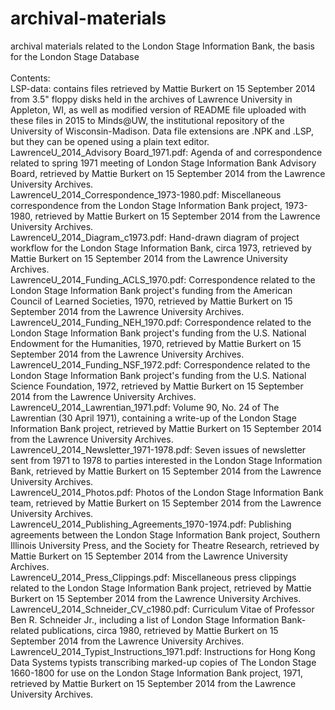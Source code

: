 # archival-materials
archival materials related to the London Stage Information Bank, the basis for the London Stage Database<br>
<br>
Contents:<br>
LSP-data: contains files retrieved by Mattie Burkert on 15 September 2014 from 3.5" floppy disks held in the archives of Lawrence University in Appleton, WI, as well as modified version of README file uploaded with these files in 2015 to Minds@UW, the institutional repository of the University of Wisconsin-Madison. Data file extensions are .NPK and .LSP, but they can be opened using a plain text editor.<br>
LawrenceU_2014_Advisory Board_1971.pdf: Agenda of and correspondence related to spring 1971 meeting of London Stage Information Bank Advisory Board, retrieved by Mattie Burkert on 15 September 2014 from the Lawrence University Archives.<br>
LawrenceU_2014_Correspondence_1973-1980.pdf: Miscellaneous correspondence from the London Stage Information Bank project, 1973-1980, retrieved by Mattie Burkert on 15 September 2014 from the Lawrence University Archives.<br>
LawrenceU_2014_Diagram_c1973.pdf: Hand-drawn diagram of project workflow for the London Stage Information Bank, circa 1973, retrieved by Mattie Burkert on 15 September 2014 from the Lawrence University Archives.<br>
LawrenceU_2014_Funding_ACLS_1970.pdf: Correspondence related to the London Stage Information Bank project's funding from the American Council of Learned Societies, 1970, retrieved by Mattie Burkert on 15 September 2014 from the Lawrence University Archives.<br>
LawrenceU_2014_Funding_NEH_1970.pdf: Correspondence related to the London Stage Information Bank project's funding from the U.S. National Endowment for the Humanities, 1970, retrieved by Mattie Burkert on 15 September 2014 from the Lawrence University Archives.<br>
LawrenceU_2014_Funding_NSF_1972.pdf: Correspondence related to the London Stage Information Bank project's funding from the U.S. National Science Foundation, 1972, retrieved by Mattie Burkert on 15 September 2014 from the Lawrence University Archives.<br>
LawrenceU_2014_Lawrentian_1971.pdf: Volume 90, No. 24 of The Lawrentian (30 April 1971), containing a write-up of the London Stage Information Bank project, retrieved by Mattie Burkert on 15 September 2014 from the Lawrence University Archives.<br>
LawrenceU_2014_Newsletter_1971-1978.pdf: Seven issues of newsletter sent from 1971 to 1978 to parties interested in the London Stage Information Bank, retrieved by Mattie Burkert on 15 September 2014 from the Lawrence University Archives.<br>
LawrenceU_2014_Photos.pdf: Photos of the London Stage Information Bank team, retrieved by Mattie Burkert on 15 September 2014 from the Lawrence University Archives.<br>
LawrenceU_2014_Publishing_Agreements_1970-1974.pdf: Publishing agreements between the London Stage Information Bank project, Southern Illinois University Press, and the Society for Theatre Research, retrieved by Mattie Burkert on 15 September 2014 from the Lawrence University Archives.<br>
LawrenceU_2014_Press_Clippings.pdf: Miscellaneous press clippings related to the London Stage Information Bank project, retrieved by Mattie Burkert on 15 September 2014 from the Lawrence University Archives.<br>
LawrenceU_2014_Schneider_CV_c1980.pdf: Curriculum Vitae of Professor Ben R. Schneider Jr., including a list of London Stage Information Bank-related publications, circa 1980, retrieved by Mattie Burkert on 15 September 2014 from the Lawrence University Archives.<br>
LawrenceU_2014_Typist_Instructions_1971.pdf: Instructions for Hong Kong Data Systems typists transcribing marked-up copies of The London Stage 1660-1800 for use on the London Stage Information Bank project, 1971, retrieved by Mattie Burkert on 15 September 2014 from the Lawrence University Archives.<br>
